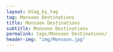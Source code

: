 ```yaml
---
layout: blog_by_tag
tag: Monsoon Destinations
title: Monsoon Destinations
subtitle: Monsoon Destinations
permalink: tags/Monsoon Destinations/
header-img: "img/Monsoon.jpg"
---
```

